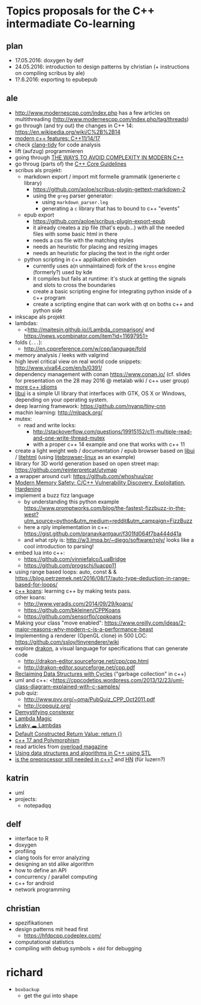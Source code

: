 # Topics proposals for the C++ intermadiate Co-learning

## plan

- 17.05.2016: doxygen by delf
- 24.05.2016: introduction to design patterns by christian (+ instructions on compiling scribus by ale)
- 1?.6.2016: exporting to epubepub

## ale

- http://www.modernescpp.com/index.php has a few articles on multithreading (http://www.modernescpp.com/index.php/tag/threads)
- go through (and try out) the changes in C++ 14: https://en.wikipedia.org/wiki/C%2B%2B14
- [modern c++ features: C++11/14/17](https://github.com/AnthonyCalandra/modern-cpp-features)
- check [clang-tidy](http://clang.llvm.org/extra/clang-tidy/) for code analysis
- lift (aufzug) programmieren
- going through [THE WAYS TO AVOID COMPLEXITY IN MODERN C++](http://vitiy.info/Slides/MeetingCPP2015/MeetingCPP2015Complexity.pdf)
- go throug (parts of) the [C++ Core Guidelines](https://github.com/isocpp/CppCoreGuidelines/blob/master/CppCoreGuidelines.md)
- scribus als projekt:
  - markdown export / import mit formelle grammatik (generierte c library)
    - https://github.com/aoloe/scribus-plugin-gettext-markdown-2
    - using the `greg` parser generator:
      - using `markdown_parser.leg`
      - generating a `c` library that has to bound to c++ "events"
  - epub export
    - https://github.com/aoloe/scribus-plugin-export-epub
    - it already creates a zip file (that's epub...) with all the needed files with some basic html in there
    - needs a css file with the matching styles
    - needs an heuristic for placing and resizing images
    - needs an heuristic for placing the text in the right order
  - python scripting in c++ applikation einbinden
    - currently uses a(n unmaintained) fork of the `kross` engine (formerly?) used by kde
    - it compiles but fails at runtime: it's stuck at getting the signals and slots to cross the boundaries
    - create a basic scripting engine for integrating python inside of a c++ program
    - create a scripting engine that can work with qt on boths c++ and python side
- inkscape als projekt
- lambdas:
  - <http://maitesin.github.io//Lambda_comparison/ and https://news.ycombinator.com/item?id=11697951>
- folds (`...`):
  - http://en.cppreference.com/w/cpp/language/fold
- memory analysis / leeks with valgrind
- high level critical view on real world code snippets: http://www.viva64.com/en/b/0391/
- dependency management with conan https://www.conan.io/ (cf. slides for presentation on the 28 may 2016 @ metalab wiki / c++ user group)
- [more c++ idioms](https://en.wikibooks.org/wiki/More_C%2B%2B_Idioms)
- [libui](https://github.com/andlabs/libui) is a simple UI library that interfaces with GTK, OS X or Windows, depending on your operating system.
- deep learning framework: <https://github.com/nyanp/tiny-cnn>
- machin learning: <http://mlpack.org/>
- mutex:
  - read and write locks:
    - http://stackoverflow.com/questions/19915152/c11-multiple-read-and-one-write-thread-mutex
    - with a proper c++ 14 example and one that works with c++ 11
- create a light weight web / documentation / epub browser based on [libui](https://github.com/andlabs/libui) / [litehtml](https://github.com/litehtml/litehtml) (using [litebrowser-linux](https://github.com/litehtml/litebrowser-linux/) as an example)
- library for 3D world generation based on open street map: <https://github.com/reinterpretcat/utymap>
- a wrapper around curl: <https://github.com/whoshuu/cpr>
- [Modern Memory Safety: C/C++ Vulnerability Discovery, Exploitation, Hardening](https://github.com/struct/mms)
- implement a buzz fizz language
  - by understanding this python example <https://www.promptworks.com/blog/the-fastest-fizzbuzz-in-the-west?utm_source=python&utm_medium=reddit&utm_campaign=FizzBuzz>
  - here a rply implementation in c++: <https://gist.github.com/pranavkantgaur/f301fd064f7ba444d41a>
  - and what rply is: http://w3.impa.br/~diego/software/rply/
  looks like a cool introduction to parsing!
- embed lua into c++:
  - https://github.com/vinniefalco/LuaBridge
  - https://github.com/progschj/luacpp11
- using range based loops: auto, const & & <https://blog.petrzemek.net/2016/08/17/auto-type-deduction-in-range-based-for-loops/>
- [c++ koans](https://github.com/torbjoernk/CppKoans): learning c++ by making tests pass.  
  other koans:
  - http://www.yeradis.com/2014/09/29/koans/
  - https://github.com/bkleinen/CPPKoans
  - https://github.com/sensorflo/cppkoans
- Making your class "move enabled": https://www.oreilly.com/ideas/2-major-reasons-why-modern-c-is-a-performance-beast
- Implementing a renderer (OpenGL clone) in 500 LOC: https://github.com/ssloy/tinyrenderer/wiki
- explore [drakon](http://drakon-editor.sourceforge.net/), a visual language for specifications that can generate code
  - http://drakon-editor.sourceforge.net/cpp/cpp.html
  - http://drakon-editor.sourceforge.net/cpp.pdf
- [Reclaiming Data Structures with Cycles](https://www.justsoftwaresolutions.co.uk/cplusplus/reclaiming-data-structures-with-cycles.html) ("garbage collection" in c++)
- uml and c++: <https://cppcodetips.wordpress.com/2013/12/23/uml-class-diagram-explained-with-c-samples/
- pub quiz:
  - http://www.pvv.org/~oma/PubQuiz_CPP_Oct2011.pdf
  - http://cppquiz.org/
- [Demystifying constexpr](http://blog.quasardb.net/demystifying-constexpr/)
- [Lambda Magic](https://adishavit.github.io/2016/magical-captureless-lambdas/)
- [Leaky 🕳 Lambdas](https://adishavit.github.io/2016/leaky-closures-captureless-lambdas/)
- [Default Constructed Return Value: return {}](https://adishavit.github.io/2015/default-constructed-return-value-return/)
- [c++ 17 and Polymorphism](https://adishavit.github.io/2016/polymorphism-polymorphism/)
- read articles from [overload magazine](https://accu.org/index.php/journals/c78/)
- [Using data structures and algorithms in C++ using STL](http://www.techiedelight.com/data-structures-and-algorithms-interview-questions-stl/)
- [is the preprocessor still needed in c++?](http://foonathan.net/blog/2017/05/08/preprocessor.html) and [HN](https://news.ycombinator.com/item?id=14290051) (für luzern?)


## katrin

- uml
- projects:
  - notepadqq


## delf

- interface to R
- doxygen
- profiling
- clang tools for error analyzing
- designing an std alike algorithm
- how to define an API
- concurrency / parallel computing
- c++ for android
- network programming

## christian

- spezifikationen
- design patterns mit head first
  - https://hfdpcpp.codeplex.com/
- computational statistics
- compiling with debug symbols + `ddd` for debugging

# richard
  - `boxbackup`
    - get the gui into shape
